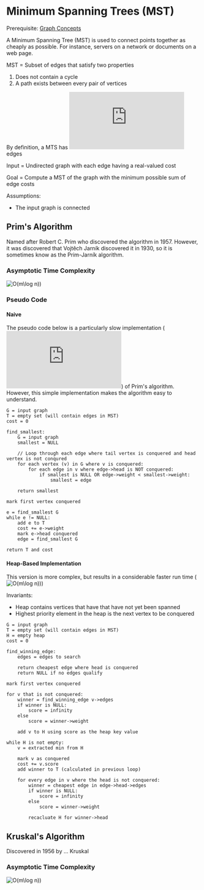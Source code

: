 # Minimum Spanning Trees (MST)
Prerequisite: [Graph Concepts](../graph_concepts)

A Minimum Spanning Tree (MST) is used to connect points together as cheaply as
possible. For instance, servers on a network or documents on a web page.

MST = Subset of edges that satisfy two properties
1. Does not contain a cycle
1. A path exists between every pair of vertices

By definition, a MTS has ![n-1](https://latex.codecogs.com/gif.latex?n-1) edges

Input = Undirected graph with each edge having a real-valued cost

Goal = Compute a MST of the graph with the minimum possible sum of edge costs

Assumptions:
- The input graph is connected

## Prim's Algorithm
Named after Robert C. Prim who discovered the algorithm in 1957. However, it was
discovered that Vojtěch Jarník discovered it in 1930, so it is sometimes know as
the Prim-Jarník algorithm.

### Asymptotic Time Complexity
![O(m\log n))](https://latex.codecogs.com/gif.latex?O(m\log&space;n))

### Pseudo Code

#### Naive 
The pseudo code below is a particularly slow implementation
(![O(mn)](https://latex.codecogs.com/gif.latex?O(mn))) of Prim's algorithm.
However, this simple implementation makes the algorithm easy to understand.

```pseudeo
G = input graph
T = empty set (will contain edges in MST)
cost = 0

find_smallest:
    G = input graph
    smallest = NULL

    // Loop through each edge where tail vertex is conquered and head vertex is not conqured
    for each vertex (v) in G where v is conquered:
        for each edge in v where edge->head is NOT conquered:
            if smallest is NULL OR edge->weight < smallest->weight:
                smallest = edge

    return smallest

mark first vertex conquered

e = find_smallest G
while e != NULL:
    add e to T
    cost += e->weight
    mark e->head conquered
    edge = find_smallest G

return T and cost
```

#### Heap-Based Implementation
This version is more complex, but results in a considerable faster run time
(![O(m\log n))](https://latex.codecogs.com/gif.latex?O(m\log&space;n)))

Invariants:
- Heap contains vertices that have that have not yet been spanned
- Highest priority element in the heap is the next vertex to be conquered

``` pseudeo
G = input graph
T = empty set (will contain edges in MST)
H = empty heap
cost = 0

find_winning_edge:
    edges = edges to search

    return cheapest edge where head is conquered
    return NULL if no edges qualify

mark first vertex conquered

for v that is not conquered:
    winner = find_winning_edge v->edges
    if winner is NULL:
        score = infinity
    else
        score = winner->weight

    add v to H using score as the heap key value
        
while H is not empty:
    v = extracted min from H

    mark v as conquered
    cost += v.score
    add winner to T (calculated in previous loop)

    for every edge in v where the head is not conquered:
        winner = cheapest edge in edge->head->edges
        if winner is NULL:
            score = infinity
        else
            score = winner->weight

        recacluate H for winner->head
```

## Kruskal's Algorithm
Discovered in 1956 by ... Kruskal

### Asymptotic Time Complexity
![O(m\log n))](https://latex.codecogs.com/gif.latex?O(m\log&space;n))

